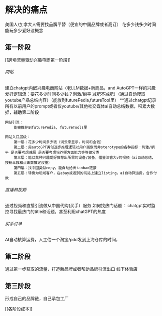 
# 解决的痛点
美国人/加拿大人需要找品牌平替（便宜的中国品牌或者高订）
花多少钱多少时间能玩多少爱好没概念

## 第一阶段
[[跨境流量驱动兴趣电商第一阶段]]
###### 网站
建立chatgpt内嵌兴趣电商网站（老LLM数据+新商品，and AutoGPT一样的兴趣爱好逻辑流：要花多少时间多少钱？刺激/躺平 减肥不减肥）（通过自动爬取youtube产品总结内容）（能放到futurePedia,futureTool里）
	**通过chatgpt记录所有以前用户的prompt或者仅youtube/其他社交媒体ai自动总结数据，积累大数据，辅助第二阶段

	网站引流：
		能被推荐到futurePedia, futureTools里

	网站入口层级：
		第一层：花多少时间多少钱（词云来显示，时间和金钱）
		第二层：用autoGPT类似逐步推理逻辑以用户画像而非sterotype的各种指标：刺激/躺平 是否要考虑减肥 是否要考虑培养哪方面能力等等做分类
		第三层：能以某种兴趣爱好推荐出所需的设备/装备，借鉴油管大v的视频（ai自动总结，按粉丝数和点击数推定权重）
		第四层：找中国类似copy，能自动给出taobao链接
		第五层：转换为私域客户，在ebay或者别的网站上建立listing，ai自动算运费，合作付款

###### 直播和视频
通过视频和直播引流做从中国代购(买手）服务
	如何找热门话题：
	chatgpt实时监控寻找最热门的title和话题，甚至利用chatGPT的热度

###### 买手订单
AI自动核算运费，人工估一个淘宝/pdd发到上海仓库的时间，

## 第二阶段
通过第一步获取的流量，打造新品牌或者帮助品牌引流出口
线下体验店

## 第三阶段
形成自己的品牌链，自己承包工厂

[[各阶段成本]]
